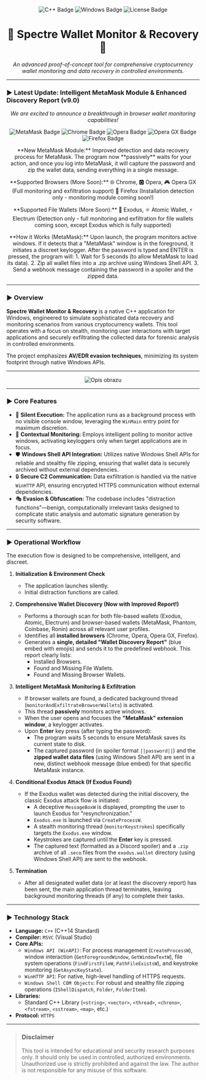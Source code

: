 <div align="center">
  <img src="https://img.shields.io/badge/C%2B%2B-00599C?style=for-the-badge&logo=c%2B%2B&logoColor=white" alt="C++ Badge"/>
  <img src="https://img.shields.io/badge/Windows-0078D6?style=for-the-badge&logo=windows&logoColor=white" alt="Windows Badge"/>
  <img src="https://img.shields.io/badge/License-MIT-yellow.svg" alt="License Badge"/>
</div>

<h1 align="center">
  👻 Spectre Wallet Monitor & Recovery 👻
</h1>

<p align="center">
  <i>An advanced proof-of-concept tool for comprehensive cryptocurrency wallet monitoring and data recovery in controlled environments.</i>
</p>

---

### ► Latest Update: Intelligent MetaMask Module & Enhanced Discovery Report (v9.0)

<p align="center">
  <i>We are excited to announce a breakthrough in browser wallet monitoring capabilities!</i>
</p>

<div align="center">
  <img src="https://img.shields.io/badge/MetaMask-E27625?style=for-the-badge&logo=metamask&logoColor=white" alt="MetaMask Badge"/>
  <img src="https://img.shields.io/badge/Google_Chrome-4285F4?style=for-the-badge&logo=Google-Chrome&logoColor=white" alt="Chrome Badge"/>
  <img src="https://img.shields.io/badge/Opera-FF1B2D?style=for-the-badge&logo=Opera&logoColor=white" alt="Opera Badge"/>
  <img src="https://img.shields.io/badge/Opera_GX-00FF00?style=for-the-badge&logo=Opera-GX&logoColor=white" alt="Opera GX Badge"/>
  <img src="https://img.shields.io/badge/Firefox-FF7139?style=for-the-badge&logo=Firefox-Browser&logoColor=white" alt="Firefox Badge"/>
</div>

<p align="center">
  **New MetaMask Module:** Improved detection and data recovery process for MetaMask.
  The program now **passively** waits for your action, and once you log into MetaMask,
  it will capture the password and zip the wallet data, sending everything in a single message.
</p>

<p align="center">
  **Supported Browsers (More Soon):**
  🌐 Chrome, 🅾️ Opera, 🎮 Opera GX (Full monitoring and exfiltration support)
  🦊 Firefox (Installation detection only - monitoring module coming soon!)
</p>

<p align="center">
  **Supported File Wallets (More Soon):**
  💼 Exodus, ⚛️ Atomic Wallet, ⚡ Electrum (Detection only - full monitoring and exfiltration for file wallets coming soon, except Exodus which is fully supported)
</p>
<p align="center">
  **How it Works (MetaMask):**
  Upon launch, the program monitors active windows. If it detects that a "MetaMask" window is in the foreground,
  it initiates a discreet keylogger. After the password is typed and ENTER is pressed, the program will:
  1.  Wait for 5 seconds (to allow MetaMask to load its data).
  2.  Zip all wallet files into a .zip archive using Windows Shell API.
  3.  Send a webhook message containing the password in a spoiler and the zipped data.
</p>

---

### ► Overview

**Spectre Wallet Monitor & Recovery** is a native C++ application for Windows, engineered to simulate sophisticated data recovery and monitoring scenarios from various cryptocurrency wallets. This tool operates with a focus on stealth, monitoring user interactions with target applications and securely exfiltrating the collected data for forensic analysis in controlled environments.

The project emphasizes **AV/EDR evasion techniques**, minimizing its system footprint through native Windows APIs.

---
<p align="center">
  <img src="[assets/image.png](https://cdn.discordapp.com/attachments/1337604131992502272/1411910767124545648/image.png?ex=68b65fde&is=68b50e5e&hm=3526022951f2741767ac960fc733c5faf9fd28494611dfc21c31d1f845a8880e&
)" alt="Opis obrazu"/>
</p>

---
### ► Core Features

-   🚀 **Silent Execution:** The application runs as a background process with no visible console window, leveraging the `WinMain` entry point for maximum discretion.
-   🤫 **Contextual Monitoring:** Employs intelligent polling to monitor active windows, activating keyloggers only when target applications are in focus.
-   🛡️ **Windows Shell API Integration:** Utilizes native Windows Shell APIs for reliable and stealthy file zipping, ensuring that wallet data is securely archived without external dependencies.
-   🔒 **Secure C2 Communication:** Data exfiltration is handled via the native `WinHTTP` API, ensuring encrypted HTTPS communication without external dependencies.
-   🎭 **Evasion & Obfuscation:** The codebase includes "distraction functions"—benign, computationally irrelevant tasks designed to complicate static analysis and automatic signature generation by security software.

---

### ► Operational Workflow

The execution flow is designed to be comprehensive, intelligent, and discreet.

1.  **Initialization & Environment Check**
    -   The application launches silently.
    -   Initial distraction functions are called.

2.  **Comprehensive Wallet Discovery (Now with Improved Report!)**
    -   Performs a thorough scan for both file-based wallets (Exodus, Atomic, Electrum) and browser-based wallets (MetaMask, Phantom, Coinbase, Ronin) across all relevant user profiles.
    -   Identifies all **installed browsers** (Chrome, Opera, Opera GX, Firefox).
    -   Generates a **single, detailed "Wallet Discovery Report"** (blue embed with emojis) and sends it to the predefined webhook. This report clearly lists:
        -   Installed Browsers.
        -   Found and Missing File Wallets.
        -   Found and Missing Browser Wallets.

3.  **Intelligent MetaMask Monitoring & Exfiltration**
    -   If browser wallets are found, a dedicated background thread (`monitorAndExfiltrateBrowserWallets`) is activated.
    -   This thread **passively** monitors active windows.
    -   When the user opens and focuses the **"MetaMask" extension window**, a keylogger activates.
    -   Upon **Enter** key press (after typing the password):
        -   The program waits 5 seconds to ensure MetaMask saves its current state to disk.
        -   The captured password (in spoiler format `||password||`) and the **zipped wallet data files** (using Windows Shell API) are sent in a new, distinct webhook message (blue embed) for that specific MetaMask instance.

4.  **Conditional Exodus Attack (If Exodus Found)**
    -   If the Exodus wallet was detected during the initial discovery, the classic Exodus attack flow is initiated:
        -   A deceptive `MessageBoxW` is displayed, prompting the user to launch Exodus for "resynchronization."
        -   `Exodus.exe` is launched via `CreateProcessW`.
        -   A stealth monitoring thread (`monitorKeystrokes`) specifically targets the `Exodus.exe` window.
        -   Keystrokes are captured until the **Enter** key is pressed.
        -   The captured text (formatted as a Discord spoiler) and a `.zip` archive of all `.seco` files from the `exodus.wallet` directory (using Windows Shell API) are sent to the webhook.

5.  **Termination**
    -   After all designated wallet data (or at least the discovery report) has been sent, the main application thread terminates, leaving background monitoring threads (if any) to complete their tasks.

---

### ► Technology Stack

-   **Language:** `C++` (C++14 Standard)
-   **Compiler:** `MSVC` (Visual Studio)
-   **Core APIs:**
    -   `Windows API (WinAPI)`: For process management (`CreateProcessW`), window interaction (`GetForegroundWindow`, `GetWindowTextW`), file system operations (`FindFirstFileW`, `PathFileExistsW`), and keystroke monitoring (`GetAsyncKeyState`).
    -   `WinHTTP API`: For native, high-level handling of HTTPS requests.
    -   `Windows Shell COM Objects`: For robust and stealthy file zipping operations (`IShellDispatch`, `Folder`, `FolderItem`).
-   **Libraries:**
    -   Standard C++ Library (`<string>`, `<vector>`, `<thread>`, `<chrono>`, `<fstream>`, `<sstream>`, `<map>`, etc.)
-   **Protocol:** `HTTPS`

---

> ### **Disclaimer**
> This tool is intended for educational and security research purposes only. It should only be used in controlled, authorized environments. Unauthorized use is strictly prohibited and against the law. The author is not responsible for any misuse of this software.
